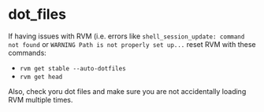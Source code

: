 # dot_files
If having issues with RVM (i.e. errors like `shell_session_update: command not found` or `WARNING Path is not properly set up...` reset RVM with these commands:
* `rvm get stable --auto-dotfiles`
* `rvm get head`

Also, check yoru dot files and make sure you are not accidentally loading RVM multiple times.
